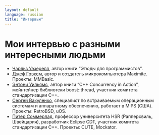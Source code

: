 ```yaml
---
layout: default
language: russian
title: "Интервью"
---
```


Мои интервью с разными интересными людьми
=========================================

* [Чарльз Уэзерелл][], автор книги “Этюды для программистов”.
* [Джеф Грэхем][], автор и создатель микрокомпьютера Maximite. 
  Проекты: MMBasic.
* [Энтони Уильямс][], автор книги “C++ Concurrency in Action”,
  мейнтейнер библиотеки boost::thread, участник комитета
  стандартизации C++. 
* [Сергей Вакуленко][], специалист по встраиваемым операционным 
  системам и аппаратному обеспечению, работает в MIPS (США).
  Проекты: RetroBSD, uOS.
* [Питер Соммерлад],
  профессор университета HSR (Рапперсвиль, Швейцария),
  разработчик Eclipse CDT, участник комитета стандартизации C++. 
  Проекты: CUTE, Mockator.

[Чарльз Уэзерелл]: /blog/russian/2012/08/25/interview-with-charles-wetherell/
[Джеф Грэхем]: /blog/russian/2012/08/07/interview-with-geoff-graham/
[Энтони Уильямс]: /blog/russian/2012/07/24/interview-with-anthony-williams/
[Сергей Вакуленко]: /blog/russian/2012/06/29/sergey-vakulenko-interview/
[Питер Соммерлад]: /blog/russian/2012/05/19/peter-sommerlad-interview/
